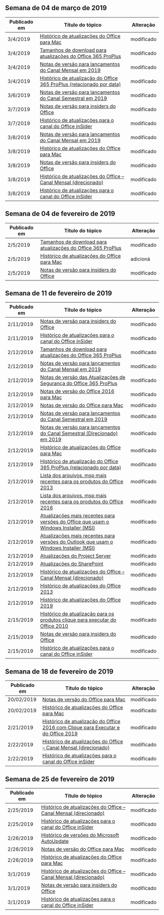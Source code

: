 <!-- This file is generated automatically each week. Changes made to this file will be overwritten.-->




## <a name="week-of-march-04-2019"></a>Semana de 04 de março de 2019


| Publicado em |Título do tópico | Alteração |
|------|------------|--------|
| 3/4/2019 | [Histórico de atualizações do Office para Mac](/OfficeUpdates/update-history-office-for-mac) | modificado |
| 3/4/2019 | [Tamanhos de download para atualizações do Office 365 ProPlus](/OfficeUpdates/download-sizes-office365-proplus-updates) | modificado |
| 3/4/2019 | [Notas de versão para lançamentos do Canal Mensal em 2019](/OfficeUpdates/monthly-channel-2019) | modificado |
| 3/4/2019 | [Histórico de atualização do Office 365 ProPlus (relacionado por data)](/OfficeUpdates/update-history-office365-proplus-by-date) | modificado |
| 3/6/2019 | [Notas de versão para lançamentos do Canal Semestral em 2019](/OfficeUpdates/semi-annual-channel-2019) | modificado |
| 3/7/2019 | [Notas de versão para insiders do Office](/OfficeUpdates/release-notes-office-insider) | modificado |
| 3/7/2019 | [Histórico de atualizações para o canal do Office inSider](/OfficeUpdates/update-history-office-insider) | modificado |
| 3/8/2019 | [Notas de versão para lançamentos do Canal Mensal em 2019](/OfficeUpdates/monthly-channel-2019) | modificado |
| 3/8/2019 | [Histórico de atualizações do Office para Mac](/OfficeUpdates/update-history-office-for-mac) | modificado |
| 3/8/2019 | [Notas de versão para insiders do Office](/OfficeUpdates/release-notes-office-insider) | modificado |
| 3/8/2019 | [Histórico de atualizações do Office – Canal Mensal (direcionado)](/OfficeUpdates/update-history-monthly-channel-targeted) | modificado |
| 3/8/2019 | [Histórico de atualizações para o canal do Office inSider](/OfficeUpdates/update-history-office-insider) | modificado |


## <a name="week-of-february-04-2019"></a>Semana de 04 de fevereiro de 2019


| Publicado em |Título do tópico | Alteração |
|------|------------|--------|
| 2/5/2019 | [Tamanhos de download para atualizações do Office 365 ProPlus](/OfficeUpdates/download-sizes-office365-proplus-updates) | modificado |
| 2/5/2019 | [Histórico de atualizações do Office para Mac](/OfficeUpdates/release-notes-office-insider) | adicioná |
| 2/5/2019 | [Notas de versão para insiders do Office](/OfficeUpdates/release-notes-office-insider) | modificado |


## <a name="week-of-february-11-2019"></a>Semana de 11 de fevereiro de 2019


| Publicado em |Título do tópico | Alteração |
|------|------------|--------|
| 2/11/2019 | [Notas de versão para insiders do Office](/OfficeUpdates/release-notes-office-insider) | modificado |
| 2/11/2019 | [Histórico de atualizações para o canal do Office inSider](/OfficeUpdates/update-history-office-insider) | modificado |
| 2/12/2019 | [Tamanhos de download para atualizações do Office 365 ProPlus](/OfficeUpdates/download-sizes-office365-proplus-updates) | modificado |
| 2/12/2019 | [Notas de versão para lançamentos do Canal Mensal em 2019](/OfficeUpdates/monthly-channel-2019) | modificado |
| 2/12/2019 | [Notas de versão das Atualizações de Segurança do Office 365 ProPlus](/OfficeUpdates/office365-proplus-security-updates) | modificado |
| 2/12/2019 | [Notas de versão do Office 2016 para Mac](/OfficeUpdates/release-notes-office-2016-mac) | modificado |
| 2/12/2019 | [Notas de versão do Office para Mac](/OfficeUpdates/release-notes-office-for-mac) | modificado |
| 2/12/2019 | [Notas de versão para lançamentos do Canal Semestral em 2019](/OfficeUpdates/semi-annual-channel-2019) | modificado |
| 2/12/2019 | [Notas de versão para lançamentos do Canal Semestral (Direcionado) em 2019](/OfficeUpdates/semi-annual-channel-targeted-2019) | modificado |
| 2/12/2019 | [Histórico de atualizações do Office para Mac](/OfficeUpdates/update-history-office-for-mac) | modificado |
| 2/12/2019 | [Histórico de atualização do Office 365 ProPlus (relacionado por data)](/OfficeUpdates/update-history-office365-proplus-by-date) | modificado |
| 2/12/2019 | [Lista dos arquivos. msp mais recentes para os produtos do Office 2013](/OfficeUpdates/msp-files-office-2013) | modificado |
| 2/12/2019 | [Lista dos arquivos. msp mais recentes para os produtos do Office 2016](/OfficeUpdates/msp-files-office-2016) | modificado |
| 2/12/2019 | [Atualizações mais recentes para versões do Office que usam o Windows Installer (MSI)](/OfficeUpdates/office-updates-msi) | modificado |
| 2/12/2019 | [Atualizações mais recentes para versões do Outlook que usam o Windows Installer (MSI)](/OfficeUpdates/outlook-updates-msi) | modificado |
| 2/12/2019 | [Atualizações do Project Server](/OfficeUpdates/project-server-updates) | modificado |
| 2/12/2019 | [Atualizações do SharePoint](/OfficeUpdates/sharepoint-updates) | modificado |
| 2/12/2019 | [Histórico de atualizações do Office – Canal Mensal (direcionado)](/OfficeUpdates/update-history-monthly-channel-targeted) | modificado |
| 2/12/2019 | [Histórico de atualizações do Office 2013](/OfficeUpdates/update-history-office-2013) | modificado |
| 2/12/2019 | [Histórico de atualizações do Office 2019](/OfficeUpdates/update-history-office-2019) | modificado |
| 2/15/2019 | [Histórico de atualização para os produtos clique para executar do Office 2010](/OfficeUpdates/update-history-office-2010-click-to-run) | modificado |
| 2/15/2019 | [Notas de versão para insiders do Office](/OfficeUpdates/release-notes-office-insider) | modificado |
| 2/15/2019 | [Histórico de atualizações para o canal do Office inSider](/OfficeUpdates/update-history-office-insider) | modificado |


## <a name="week-of-february-18-2019"></a>Semana de 18 de fevereiro de 2019


| Publicado em |Título do tópico | Alteração |
|------|------------|--------|
| 20/02/2019 | [Notas de versão do Office para Mac](/OfficeUpdates/release-notes-office-for-mac) | modificado |
| 20/02/2019 | [Histórico de atualizações do Office para Mac](/OfficeUpdates/update-history-office-for-mac) | modificado |
| 2/21/2019 | [Histórico de atualização do Office 2016 com Clique para Executar e do Office 2019](/OfficeUpdates/update-history-office-2019) | modificado |
| 2/22/2019 | [Histórico de atualizações do Office – Canal Mensal (direcionado)](/OfficeUpdates/update-history-monthly-channel-targeted) | modificado |
| 2/22/2019 | [Histórico de atualizações para o canal do Office inSider](/OfficeUpdates/update-history-office-insider) | modificado |


## <a name="week-of-february-25-2019"></a>Semana de 25 de fevereiro de 2019


| Publicado em |Título do tópico | Alteração |
|------|------------|--------|
| 2/25/2019 | [Histórico de atualizações do Office – Canal Mensal (direcionado)](/OfficeUpdates/update-history-monthly-channel-targeted) | modificado |
| 2/25/2019 | [Histórico de atualizações para o canal do Office inSider](/OfficeUpdates/update-history-office-insider) | modificado |
| 2/26/2019 | [Histórico de versões do Microsoft AutoUpdate](/OfficeUpdates/release-history-microsoft-autoupdate) | modificado |
| 2/26/2019 | [Notas de versão do Office para Mac](/OfficeUpdates/release-notes-office-for-mac) | modificado |
| 2/26/2019 | [Histórico de atualizações do Office para Mac](/OfficeUpdates/update-history-office-for-mac) | modificado |
| 3/1/2019 | [Histórico de atualizações do Office – Canal Mensal (direcionado)](/OfficeUpdates/update-history-monthly-channel-targeted) | modificado |
| 3/1/2019 | [Notas de versão para insiders do Office](/OfficeUpdates/release-notes-office-insider) | modificado |
| 3/1/2019 | [Histórico de atualizações para o canal do Office inSider](/OfficeUpdates/update-history-office-insider) | modificado |
